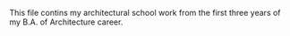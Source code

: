 This file contins my architectural school work from the first three years of my B.A. of Architecture career. 
